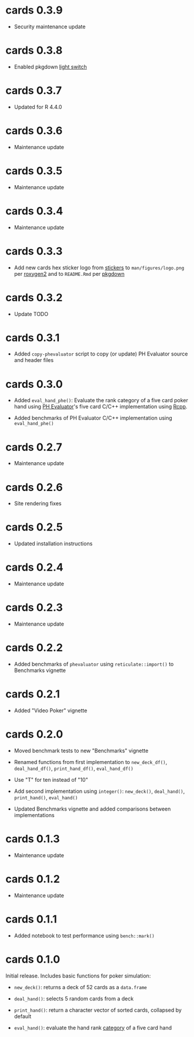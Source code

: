 # cards 0.3.9

* Security maintenance update

# cards 0.3.8

* Enabled pkgdown [light switch](https://pkgdown.r-lib.org/articles/customise.html#light-switch)

# cards 0.3.7

* Updated for R 4.4.0

# cards 0.3.6

* Maintenance update

# cards 0.3.5

* Maintenance update

# cards 0.3.4

* Maintenance update

# cards 0.3.3

* Add new cards hex sticker logo from [stickers](https://jabenninghoff.github.io/stickers/) to `man/figures/logo.png` per [roxygen2](https://github.com/r-lib/roxygen2/blob/db4dd9a4de2ce6817c17441d481cf5d03ef220e2/R/object-defaults.R#L43) and to `README.Rmd` per [pkgdown](https://github.com/r-lib/pkgdown/blob/548a9493b72ff93d3ed8392d4ad30b77d8b15fa5/README.Rmd#L15)

# cards 0.3.2

* Update TODO

# cards 0.3.1

* Added `copy-phevaluator` script to copy (or update) PH Evaluator source and header files

# cards 0.3.0

* Added `eval_hand_phe()`: Evaluate the rank category of a five card poker hand using [PH Evaluator](https://github.com/HenryRLee/PokerHandEvaluator)'s five card C/C++ implementation using [Rcpp](https://www.rcpp.org).

* Added benchmarks of PH Evaluator C/C++ implementation using `eval_hand_phe()`

# cards 0.2.7

* Maintenance update

# cards 0.2.6

* Site rendering fixes

# cards 0.2.5

* Updated installation instructions

# cards 0.2.4

* Maintenance update

# cards 0.2.3

* Maintenance update

# cards 0.2.2

* Added benchmarks of `phevaluator` using `reticulate::import()` to Benchmarks vignette

# cards 0.2.1

* Added "Video Poker" vignette

# cards 0.2.0

* Moved benchmark tests to new "Benchmarks" vignette

* Renamed functions from first implementation to `new_deck_df()`, `deal_hand_df()`, `print_hand_df()`, `eval_hand_df()`

* Use "T" for ten instead of "10"

* Add second implementation using `integer()`: `new_deck()`, `deal_hand()`, `print_hand()`, `eval_hand()`

* Updated Benchmarks vignette and added comparisons between implementations

# cards 0.1.3

* Maintenance update

# cards 0.1.2

* Maintenance update

# cards 0.1.1

* Added notebook to test performance using `bench::mark()`

# cards 0.1.0

Initial release. Includes basic functions for poker simulation:

* `new_deck()`: returns a deck of 52 cards as a `data.frame`

* `deal_hand()`: selects 5 random cards from a deck

* `print_hand()`: return a character vector of sorted cards, collapsed by default

* `eval_hand()`: evaluate the hand rank [category](https://en.wikipedia.org/wiki/List_of_poker_hands) of a five card hand
